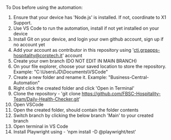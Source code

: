 To Dos before using the automation:

  1.	Ensure that your device has 'Node.js' is installed. If not, coordinate to X1 Support.
  2.	Use VS Code to run the automation, install if not yet installed on your device
  3.	Install Git on your device, and login your own github account, sign up if no account yet
  4.	Add your account as contributor in this repository using 'cti.grpapps-hospitality@corptech.it' account
  5.	Create your own branch (DO NOT EDIT IN MAIN BRANCH)
  6.	On your file explorer, choose your saved location to store the repository. Example: "C:\Users\JD\Documents\VSCode"
  7.	Create a new folder and rename it. Example: "Business-Central-Automation"
  8.	Right click the created folder and click 'Open in Terminal'
  9.	Clone the repository - 'git clone https://github.com/FBSC-Hospitality-Team/Daily-Health-Checker.git'
  10.	Open VSCode
  11.	Open the created folder, should contain the folder contents
  12.	Switch branch by clicking the below branch 'Main' to your created branch
  13.	Open terminal in VS Code
  14.	Install Playwright using - 'npm install -D @playwright/test'
